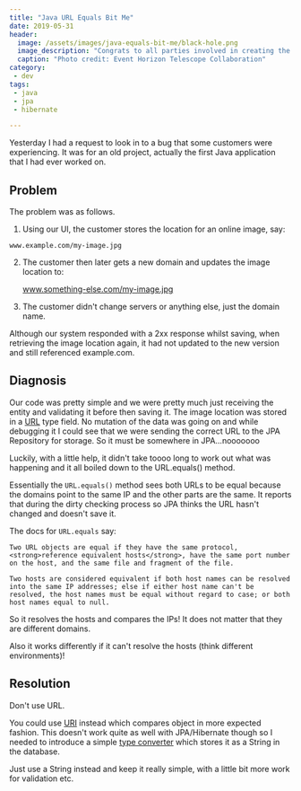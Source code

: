 ```yaml
---
title: "Java URL Equals Bit Me"
date: 2019-05-31
header:
  image: /assets/images/java-equals-bit-me/black-hole.png
  image_description: "Congrats to all parties involved in creating the first ever picture of a black hole"
  caption: "Photo credit: Event Horizon Telescope Collaboration"
category:
 - dev
tags:
 - java
 - jpa
 - hibernate

---
```


Yesterday I had a request to look in to a bug that some customers were experiencing. It was for an old project, actually the first Java application
that I had ever worked on.

## Problem
The problem was as follows.

1. Using our UI, the customer stores the location for an online image, say:
   
`www.example.com/my-image.jpg`

2. The customer then later gets a new domain and updates the image location to:

    www.something-else.com/my-image.jpg

3. The customer didn't change servers or anything else, just the domain name.

Although our system responded with a 2xx response whilst saving, when retrieving the image location again, it had not updated to the new version and still referenced example.com.

## Diagnosis
Our code was pretty simple and we were pretty much just receiving the entity and validating it before then saving it. The image location was stored in a [URL][1] type field. No mutation of the data was going on and while debugging it I could see that we were sending the correct URL to the JPA Repository for storage. So it must be somewhere in JPA...nooooooo

Luckily, with a little help, it didn't take toooo long to work out what was happening and it all boiled down to the URL.equals() method. 

Essentially the ```URL.equals()``` method sees both URLs to be equal because the domains point to the same IP and the other parts are the same. It reports that during the dirty checking process so JPA thinks the URL hasn't changed and doesn't save it.

The docs for ```URL.equals``` say:
```
Two URL objects are equal if they have the same protocol, <strong>reference equivalent hosts</strong>, have the same port number on the host, and the same file and fragment of the file.

Two hosts are considered equivalent if both host names can be resolved into the same IP addresses; else if either host name can't be resolved, the host names must be equal without regard to case; or both host names equal to null.
```

So it resolves the hosts and compares the IPs! It does not matter that they are different domains. 

Also it works differently if it can't resolve the hosts (think different environments)!

## Resolution
Don't use URL.

You could use [URI][2] instead which compares object in more expected fashion. This doesn't work quite as well with JPA/Hibernate though so I needed to introduce a simple [type converter][3] which stores it as a String in the database. 

Just use a String instead and keep it really simple, with a little bit more work for validation etc.



[1]: https://docs.oracle.com/javase/7/docs/api/java/net/URL.html#equals(java.lang.Object)
[2]: https://docs.oracle.com/javase/7/docs/api/java/net/URI.html#equals(java.lang.Object)
[3]: https://thoughts-on-java.org/jpa-21-how-to-implement-type-converter/
